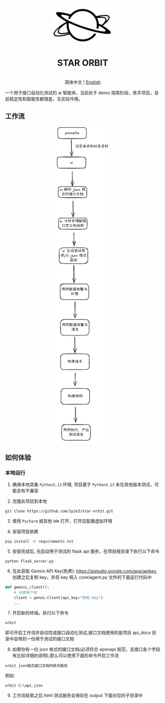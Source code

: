 <div align="center">
    <img src="readme/logo.png" alt="star orbit" align="center" style="width: 200px;">
    <h1 align="center">STAR ORBIT</h1>
</div>

<p align="center">
  <br>简体中文 | <a href="./readme/README_en.md">English</a>
</p>

一个用于接口自动化测试的 ai 智能体，当前处于 demo 探索阶段，练手项目，目前稳定性和智能性都很差，无实际作用。


## 工作流
<p align="center">
  <img src="readme/workflow.png" alt="workflow" />
</p>


## 如何体验
### 本地运行

1. 确保本地具备 `Python3.13` 环境, 项目基于 `Python3.13` 未在其他版本测试，可能会有不兼容

2. 克隆此项目到本地
```commandline
git clone https://github.com/1p1e3/star-orbit.git
```

3. 使用 `Pycharm` 或其他 ide 打开，打开后配置虚拟环境

4. 安装项目依赖
```commandline
pip install -r requirements.txt 
```

5. 安装完成后, 先启动用于测试的 flask api 服务，在项目根目录下执行以下命令
```commandline
python flask_server.py
```

6. 在此获取 Gemini API Key(免费): https://aistudio.google.com/app/apikey, 创建之后复制 key，并将 key 填入 core/agent.py 文件的下面这行代码中
```python
def gemini_client():
    # 创建客户端
    client = genai.Client(api_key="你的 key")
    ...
```

7. 开启新的终端，执行以下命令
```commandline
orbit
```
即可开启工作流并自动完成接口自动化测试,接口文档使用的是项目 api_docs 目录中自带的一份用于测试的接口文档

8. 如果你有一份 json 格式的接口文档(必须符合 openapi 规范，且接口各个字段有比较详细的说明),那么可以使用下面的命令开启工作流
```commandline
orbit json格式接口文档的绝对路径
```
例如:
```commandline
orbit C:\api.json
```

9. 工作流结束之后 html 测试报告会保存在 output 下面对应的子目录中




